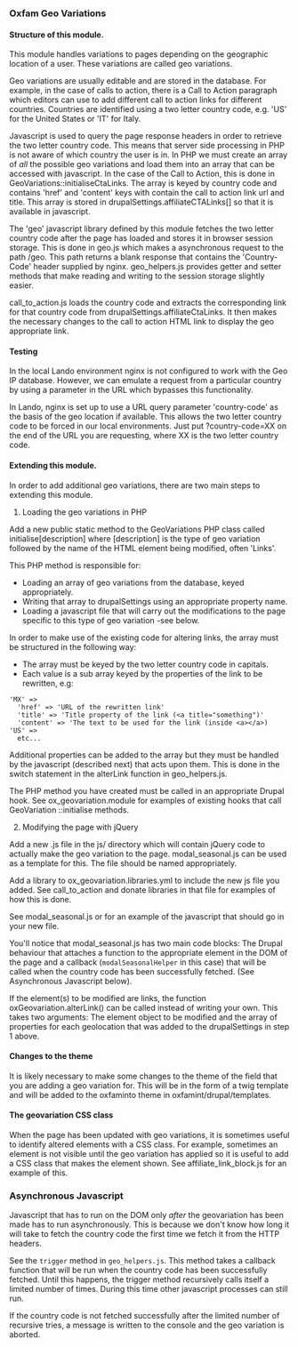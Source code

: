 ### Oxfam Geo Variations

#### Structure of this module.

This module handles variations to pages depending on the geographic location of
a user. These variations are called geo variations.

Geo variations are usually editable and are stored in the database. For example,
in the case of calls to action, there is a Call to Action paragraph which
editors can use to add different call to action links for different countries.
Countries are identified using a two letter country code, e.g. 'US' for the
United States or 'IT' for Italy.

Javascript is used to query the page response headers in order to retrieve the
two letter country code. This means that server side processing in PHP is not
aware of which country the user is in. In PHP we must create an array of _all_
the possible geo variations and load them into an array that can be accessed
with javascript. In the case of the Call to Action, this is done in
GeoVariations::initialiseCtaLinks. The array is keyed by country code and
contains 'href' and 'content' keys with contain the call to action link url and
title. This array is stored in drupalSettings.affiliateCTALinks[] so that it is
available in javascript.

The 'geo' javascript library defined by this module fetches the two letter
country code after the page has loaded and stores it in browser session storage.
This is done in geo.js which makes a asynchronous request to the path /geo. This
path returns a blank response that contains the 'Country-Code' header supplied
by nginx. geo_helpers.js provides getter and setter methods that make reading
and writing to the session storage slightly easier.

call_to_action.js loads the country code and extracts the corresponding link for
that country code from drupalSettings.affiliateCtaLinks. It then makes the
necessary changes to the call to action HTML link to display the geo appropriate
link.

#### Testing

In the local Lando environment nginx is not configured to work with the Geo IP
database. However, we can emulate a request from a particular country by using a
parameter in the URL which bypasses this functionality.

In Lando, nginx is set up to use a URL query parameter 'country-code' as the
basis of the geo location if available. This allows the two letter country code
to be forced in our local environments. Just put ?country-code=XX on the end of
the URL you are requesting, where XX is the two letter country code.

#### Extending this module.

In order to add additional geo variations, there are two main steps to extending
this module.

1. Loading the geo variations in PHP

Add a new public static method to the GeoVariations PHP class called
initialise[description] where [description] is the type of geo variation
followed by the name of the HTML element being modified, often 'Links'.

This PHP method is responsible for:
- Loading an array of geo variations from the database, keyed appropriately.
- Writing that array to drupalSettings using an appropriate property name.
- Loading a javascript file that will carry out the modifications to the page
specific to this type of geo variation -see below.

In order to make use of the existing code for altering links, the array must be
structured in the following way:

- The array must be keyed by the two letter country code in capitals.
- Each value is a sub array keyed by the properties of the link to be rewritten,
e.g:

```
'MX' =>
  'href' => 'URL of the rewritten link'
  'title' => 'Title property of the link (<a title="something")'
  'content' => 'The text to be used for the link (inside <a></a>)
'US' =>
  etc...
```

Additional properties can be added to the array but they must be handled by the
javascript (described next) that acts upon them.  This is done in the switch
statement in the alterLink function in geo_helpers.js.

The PHP method you have created must be called in an appropriate Drupal hook.
See ox_geovariation.module for examples of existing hooks that call GeoVariation
::initialise methods.

2. Modifying the page with jQuery

Add a new .js file in the js/ directory which will contain jQuery code to
actually make the geo variation to the page. modal_seasonal.js can be used as a
template for this. The file should be named appropriately.

Add a library to ox_geovariation.libraries.yml to include the new js file you
added. See call_to_action and donate libraries in that file for examples of how
this is done.

See modal_seasonal.js or for an example of the javascript that should
go in your new file.

You'll notice that modal_seasonal.js has two main code blocks: The Drupal
behaviour that attaches a function to the appropriate element in the DOM of the
page and a callback (`modalSeasonalHelper` in this case) that will be called
when the country code has been successfully fetched. (See Asynchronous
Javascript below).

If the element(s) to be modified are links, the function
oxGeovariation.alterLink() can be called instead of writing your own. This takes
two arguments: The element object to be modified and the array of properties for
each geolocation that was added to the drupalSettings in step 1 above.

#### Changes to the theme

It is likely necessary to make some changes to the theme of the field that you
are adding a geo variation for. This will be in the form of a twig template and
will be added to the oxfaminto theme in oxfamint/drupal/templates.

#### The geovariation CSS class

When the page has been updated with geo variations, it is sometimes useful to
identify altered elements with a CSS class. For example, sometimes an element
is not visible until the geo variation has applied so it is useful to add a CSS
class that makes the element shown. See affiliate_link_block.js for an example
of this.

### Asynchronous Javascript

Javascript that has to run on the DOM only _after_ the geovariation has been
made has to run asynchronously. This is because we don't know how long it will
take to fetch the country code the first time we fetch it from the HTTP headers.

See the `trigger` method in `geo_helpers.js`. This method takes a callback
function that will be run when the country code has been successfully fetched.
Until this happens, the trigger method recursively calls itself a limited number
of times. During this time other javascript processes can still run.

If the country code is not fetched successfully after the limited number of
recursive tries, a message is written to the console and the geo variation is
aborted.
